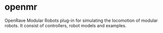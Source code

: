 openmr
======

OpenRave Modular Robots plug-in for simulating the locomotion of modular robots. It consist of controllers, robot models and examples. 
